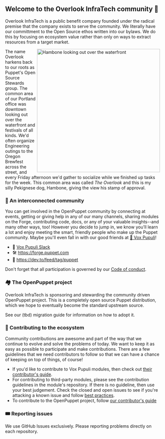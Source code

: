 ## Welcome to the Overlook InfraTech community 👋

Overlook InfraTech is a public benefit company founded under the radical premise that the company exists to serve the community. We literally have our committment to the Open Source ethos written into our bylaws.
We do this by focusing on ecosystem value rather than only on ways to extract resources from a target market.

<img align="right" src="](https://github.com/user-attachments/assets/0b82a2e6-f32e-430b-a2c3-a3b21f07e636" alt="Hambone looking out over the waterfront" width="400">

The name Overlook harkens back to our roots as Puppet's Open Source Stewards group. The common area of our Portland office was downtown looking out over the waterfront and festivals of all kinds. We'd often organize Engineering outings to the Oregon Brewfest across the street, and every Friday afternoon we'd gather to socialize while we finished up tasks for the week. This common area was called _The Overlook_ and this is my silly Pekignese dog, Hambone, giving the view his stamp of approval.


### 🎪 An interconnected community

You can get involved in the OpenPuppet community by connecting at events, getting or giving help in any of our many channels, sharing modules on the Forge, contributing code, docs, or any of your valuable insights--and many other ways, too! However you decide to jump in, we know you’ll learn a lot and enjoy meeting the smart, friendly people who make up the Puppet community. Maybe you'll even fall in with our good friends at [🦊 Vox Pupuli](https://voxpupuli.org)!

- 💬 [Vox Pupuli Slack](https://short.voxpupu.li/puppetcommunity_slack_signup)
- 🛠️ https://forge.puppet.com
- 📰 https://dev.to/feed/tag/puppet

Don't forget that all participation is governed by our [Code of conduct](https://voxpupuli.org/coc/).


### 🏘️ The OpenPuppet project

Overlook InfraTech is sponsoring and stewarding the community driven OpenPuppet project. This is a completely open source Puppet distribution, which we hope to eventually become the standard upstream source.

See our (tbd) migration guide for information on how to adopt it.


### 🎁 Contributing to the ecosystem

Community contributions are awesome and part of the way that we continue to evolve and solve the problems of today. We want to keep it as easy as possible to participate and make contributions. There are a few guidelines that we need contributors to follow so that we can have a chance of keeping on top of things, of course!

* If you'd like to contribute to Vox Pupuli modules, then check out [their contributor's guide](https://voxpupuli.org/contributing/).
* For contributing to third-party modules, please see the contribution guidelines in the module's repository. If there is no guideline, then use your best judgement. Check the closed and open issues to see if you're attacking a known issue and follow [best practices](https://docs.github.com/en/pull-requests/collaborating-with-pull-requests/getting-started/best-practices-for-pull-requests).
* To contribute to the OpenPuppet project, follow [our contributor's guide](https://github.com/overlookinfra/OpenPuppet/blob/main/CONTRIBUTING.md)

### 🎟️ Reporting issues

We use GitHub Issues exclusively. Please reporting problems directly on each repository. 




